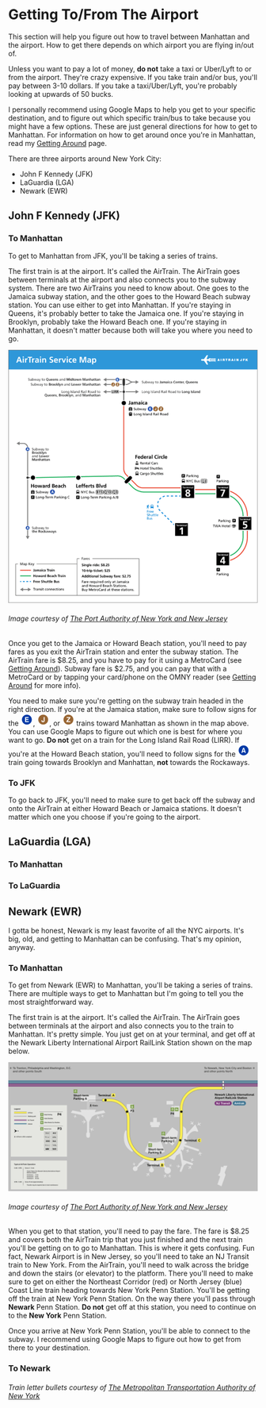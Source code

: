 # Getting To/From The Airport

This section will help you figure out how to travel between Manhattan and the airport. How to get there depends
on which airport you are flying in/out of. 

Unless you want to pay a lot of money, **do not** take a taxi or Uber/Lyft to or from the airport. They're crazy expensive.
If you take train and/or bus, you'll pay between 3-10 dollars. If you take a taxi/Uber/Lyft, you're probably looking at upwards
of 50 bucks. 

I personally recommend using Google Maps to help you get to your specific destination, and to figure out which specific train/bus 
to take because you might have a few options. These are just general directions for how to get to Manhattan. For information on 
how to get around once you're in Manhattan, read my [Getting Around](gettingaround.md) page. 

There are three airports around New York City:

* John F Kennedy (JFK)
* LaGuardia (LGA)
* Newark (EWR)

## John F Kennedy (JFK)

### To Manhattan

To get to Manhattan from JFK, you'll be taking a series of trains. 

The first train is at the airport. It's called the AirTrain. The AirTrain goes between terminals at the airport
and also connects you to the subway system. There are two AirTrains you need to know about. One goes to the Jamaica 
subway station, and the other goes to the Howard Beach subway station. You can use either to get into Manhattan. If 
you're staying in Queens, it's probably better to take the Jamaica one. If you're staying in Brooklyn, probably take 
the Howard Beach one. If you're staying in Manhattan, it doesn't matter because both will take you where you need to go. 

![AirTrain map](img/jfk-airTrain-graphic.png)

###### Image courtesy of [The Port Authority of New York and New Jersey](https://www.panynj.gov/)

Once you get to the Jamaica or Howard Beach station, you'll need to pay fares as you exit the AirTrain station and enter 
the subway station. The AirTrain fare is $8.25, and you have to pay for it using a MetroCard (see [Getting Around](gettingaround.md)).
Subway fare is $2.75, and you can pay that with a MetroCard or by tapping your card/phone on the OMNY reader (see
[Getting Around](gettingaround.md) for more info).

You need to make sure you're getting on the subway train headed in the right direction. If you're at the Jamaica station, 
make sure to follow signs for the ![E train logo](img/e.png), ![J train logo](img/j.png), or ![Z train logo](img/z.png)
trains toward Manhattan as shown in the map above. You can use Google Maps to figure out which one is best for where you
want to go. **Do not** get on a train for the Long Island Rail Road (LIRR). If you're at the Howard Beach station, you'll 
need to follow signs for the ![A train logo](img/a.png) train going towards Brooklyn and Manhattan, **not** towards the 
Rockaways. 

### To JFK

To go back to JFK, you'll need to make sure to get back off the subway and onto the AirTrain at either Howard Beach or Jamaica 
stations. It doesn't matter which one you choose if you're going to the airport.


## LaGuardia (LGA)

### To Manhattan

### To LaGuardia


## Newark (EWR)

I gotta be honest, Newark is my least favorite of all the NYC airports. It's big, old, and getting to Manhattan can be confusing.
That's my opinion, anyway. 

### To Manhattan

To get from Newark (EWR) to Manhattan, you'll be taking a series of trains. There are multiple ways to get to Manhattan but I'm going to tell you the most straightforward  way.

The first train is at the airport. It's called the AirTrain. The AirTrain goes between terminals at the airport
and also connects you to the train to Manhattan. It's pretty simple. You just get on at your terminal, and get off at the Newark Liberty International 
Airport RailLink Station shown on the map below. 

![Newark AirTrain map](img/NewarkAirTrain.png)

###### Image courtesy of [The Port Authority of New York and New Jersey](https://www.panynj.gov/)

When you get to that station, you'll need to pay the fare. The fare is $8.25 and covers both the AirTrain trip that you just finished and the next train 
you'll be getting on to go to Manhattan. This is where it gets confusing. Fun fact, Newark Airport is in New Jersey, so you'll need to take an NJ Transit 
train to New York. From the AirTrain, you'll need to walk across the bridge and down the stairs (or elevator) to the platform. There you'll need to 
make sure to get on either the Northeast Corridor (red) or North Jersey (blue) Coast Line train heading towards New York Penn Station. You'll be getting
off the train at New York Penn Station. On the way there you'll pass through **Newark** Penn Station. **Do not** get off at this station, you need to continue on to the **New York** Penn Station.

Once you arrive at New York Penn Station, you'll be able to connect to the subway. I recommend using Google Maps
to figure out how to get from there to your destination. 

### To Newark

###### Train letter bullets courtesy of [The Metropolitan Transportation Authority of New York](https://new.mta.info)
